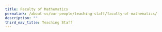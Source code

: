 ```yaml
---
title: Faculty of Mathematics
permalink: /about-us/our-people/teaching-staff/faculty-of-mathematics/
description: ""
third_nav_title: Teaching Staff
---
```

